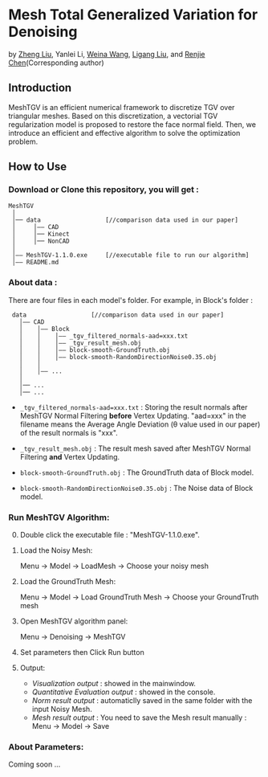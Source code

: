 # Mesh Total Generalized Variation for Denoising
 by [Zheng Liu](https://labzhengliu.github.io/), Yanlei Li, [Weina Wang](https://www.researchgate.net/profile/Weina-Wang-6), [Ligang Liu](http://staff.ustc.edu.cn/~lgliu/), and [Renjie Chen](http://staff.ustc.edu.cn/~renjiec/)(Corresponding author)


## Introduction
MeshTGV is an efficient numerical framework to discretize TGV over triangular meshes.
Based on this discretization, a vectorial TGV regularization model is proposed to restore the face normal field. Then, we introduce an efficient and effective algorithm to solve the optimization problem.


## How to Use

### Download or Clone this repository, you will get :
   
   ```
   MeshTGV
    │
    │── data                  [//comparison data used in our paper]
    │     │—— CAD
    │     │── Kinect
    │     │── NonCAD
    │
    │—— MeshTGV-1.1.0.exe     [//executable file to run our algorithm]
    │—— README.md
   ```

### About data :
   There are four files in each model's folder. For example, in Block's folder :

   ```
    data                  [//comparison data used in our paper]
      │—— CAD
      │    │—— Block
      │    │    │—— _tgv_filtered_normals-aad=xxx.txt
      │    │    │—— _tgv_result_mesh.obj
      │    │    │—— block-smooth-GroundTruth.obj
      │    │    │—— block-smooth-RandomDirectionNoise0.35.obj
      │    │
      │    │—— ...
      │
      │── ...
      │── ...

   ```

   - `_tgv_filtered_normals-aad=xxx.txt` : 
   Storing the result normals after MeshTGV Normal Filtering **before** Vertex Updating. 
   "aad=xxx" in the filename means the Average Angle Deviation (θ value used in our paper) of the result normals is "xxx".

   - `_tgv_result_mesh.obj` : 
   The result mesh saved after MeshTGV Normal Filtering **and** Vertex Updating.
   
   - `block-smooth-GroundTruth.obj` : 
   The GroundTruth data of Block model.
   - `block-smooth-RandomDirectionNoise0.35.obj` : 
   The Noise data of Block model.

### Run MeshTGV Algorithm:

0. Double click the executable file : "MeshTGV-1.1.0.exe".

1. Load the Noisy Mesh:
   
   Menu -> Model -> LoadMesh -> Choose your noisy mesh

2. Load the GroundTruth Mesh:

   Menu -> Model -> Load GroundTruth Mesh -> Choose your GroundTruth mesh

3. Open MeshTGV algorithm panel:

   Menu -> Denoising -> MeshTGV

4. Set parameters then Click Run button

5. Output: 
   
   - *Visualization output* : showed in the mainwindow.
   - *Quantitative Evaluation output* : showed in the console.
   - *Norm result output* : automaticlly saved in the same folder with the input Noisy Mesh.
   - *Mesh result output* : You need to save the Mesh result manually :
   Menu -> Model -> Save


### About Parameters:

   Coming soon ...